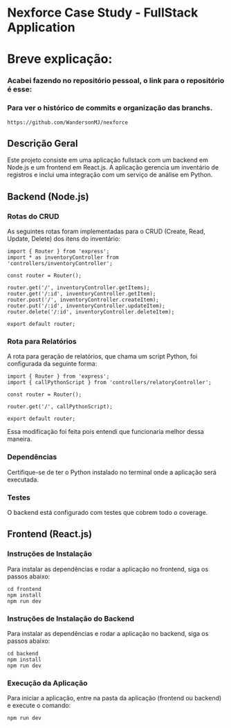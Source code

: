 # Nexforce Case Study - FullStack Application

# Breve explicação:

### Acabei fazendo no repositório pessoal, o link para o repositório é esse:
### Para ver o histórico de commits e organização das branchs.

    https://github.com/WandersonMJ/nexforce



## Descrição Geral

Este projeto consiste em uma aplicação fullstack com um backend em Node.js e um frontend em React.js. A aplicação gerencia um inventário de registros e inclui uma integração com um serviço de análise em Python.

## Backend (Node.js)
### Rotas do CRUD

As seguintes rotas foram implementadas para o CRUD (Create, Read, Update, Delete) dos itens do inventário:

    import { Router } from 'express';
    import * as inventoryController from 'controllers/inventoryController';

    const router = Router();

    router.get('/', inventoryController.getItems);
    router.get('/:id', inventoryController.getItem);
    router.post('/', inventoryController.createItem);
    router.put('/:id', inventoryController.updateItem);
    router.delete('/:id', inventoryController.deleteItem);

    export default router;

### Rota para Relatórios

A rota para geração de relatórios, que chama um script Python, foi configurada da seguinte forma:

    import { Router } from 'express';
    import { callPythonScript } from 'controllers/relatoryController';

    const router = Router();

    router.get('/', callPythonScript);

    export default router;

Essa modificação foi feita pois entendi que funcionaria melhor dessa maneira.

### Dependências

Certifique-se de ter o Python instalado no terminal onde a aplicação será executada.

### Testes

O backend está configurado com testes que cobrem todo o coverage.

## Frontend (React.js)

### Instruções de Instalação

Para instalar as dependências e rodar a aplicação no frontend, siga os passos abaixo:

    cd frontend
    npm install
    npm run dev

### Instruções de Instalação do Backend

Para instalar as dependências e rodar a aplicação no backend, siga os passos abaixo:


    cd backend
    npm install
    npm run dev

### Execução da Aplicação

Para iniciar a aplicação, entre na pasta da aplicação (frontend ou backend) e execute o comando:


    npm run dev

